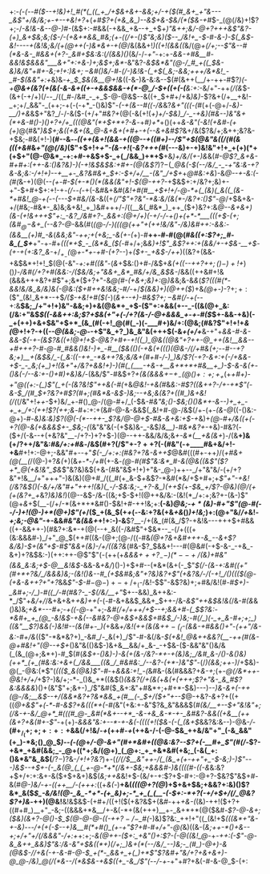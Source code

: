 +:-*(_-(_--#(*_$--+!&)+!_#(*(_((_+_/+$&+&+-&&;+/-+($(#_&+_+"&---_&$"+/&/&;+_-_+--*+*&!+?_+(_+#$?+(+&_&_)--&$+&-$&/(*($&-+#_$-_(@(/&)+!$?+;-/_-&!&-&--@-)_#-(&$+:-#&&(-+&&_+&--+_+$_$+)$"&++;&/-@+?+++&$"&?-(+)_&+$&;&;($-/-(+&+*&&_#&;(+-((/+-()$"&;&)($--_/&!+_-$-#-&-)-$(_&$-*&!----+(&!&;&/(+(@++(*-)&*&+-+(@_/&(&&+!_)((+!(&&((_&/(@_+(/+;--$"&--#(*&-&-_#&&+(+?-_&#+$&:&:_(_/(&&)()_(&/-/_-+"_-+:+_-&&-+#&__#-&&!&$&&&"___&+"+:+&-)+;&$+;&*-_&"&?-*&$&*&"(@-/_#_+((_$&-&)&/&"+#+-&;+!+:_)&$+;-$&#()&/-#-(_/-)&!&-(_+$(_&;-&&;+++/&*&!_-_#-$(&&"+:+*&)&*-+_$_$&(&__@+!&*((-&-)&-&:&--$(#(&++(__/+-++-#$?_)(_-*+__@&+(_&?(+(&(_-&-&+$($_(+-+&&$&&-+(*-@_/-$+((+_(-(__&:+:-*&/+"-++_(/(&_$-(&+(-+/+)(/--_/((_#-/&#_-_+_$-@-@&$--&((+_$+#+/+&_)&)-_$?&+(/+__+&!-_+;+/_&&"-_(++;-+(-(-+*_-()&)$"-_(-+(&--#((-/&_&?_&+"(((-(#_(+(-@+/-*&)-__/_)+_&*&$+"&?_/-/-&($-(+/+"_#&?+_(@(-&(+!(_+)+/-$&)_/-_-+&)(#&--)&"&+(*+&-#()-)()+?+/+_(((@&"(*+$+*+?-&_-+#_)+*_+()(++_&-&"(-&!(+&#-(+(+)_@(#&"_)&$+;&((+&+(&_@-&+&+(+#+-+(--&+&#$?_&+/&($?&/+;&++;&?&-+$&;-#&(+!-)__(#--&_--((++(&+!(&&-+$($(@--+((#+)-*-/$"+$(@&"&((/(#(*&(((+&_#&_+"(@(/&)_($"+$+!+_+"-(&-+!_(_-&?+++(_#(---&)+-+)&!&"+!+_+(+)(*+(+$+"(@-@&*_-+:+#-+&$+$-_+(_/&&_)+*+$__+&_)+/&/(+-)&_&(_#-@$?_&+&-#+#+:(++-&:()&?&)-)(-+!&$&$&:+#+-(@(&$?_)$?-$(*_@&(-$(--/&/_-_-+"&:&-+?&-&;&:-/+!+)--+__+-_&?&#&+_$+:-$+/+/__-(&"_/+$+*+*_@_#&:+*_&_)-&_@--+-&:(-(#(_&-+)(@(--*(+-#-$(+-*()(*(&&(&"+!-$(@-++?-*+$&$+:+/&?+;&)+-+"-$+#+$+:+!-+_-(/--(-_+(-&#&+&#(_&!+#(#__+$+!+/-@-*+(_(&)(_&((_(&-*+#&!_@-+(--(---$+#&/(&-_&((+_$(/$"$"+?&"-*&:&/(&(*-/&?+:()$"-@_/+$&+&-+/(#&;-#&*-_&)&;&+&!_+_)&#+++/-/((__&(_#&*_)_++_($+)&?+:&*_@--_&+&+)(&-(+!&+_+_+$"+:_-&?_/&#+?-_&&+:(@+/+)(-+/-/-+()+(+*-*___(((+$-(+;(&_#_$_@-$&+_(--&?-@-*&&(#(*(@-/-)(((@(++"_+_(+_+!&/&"_-_/&)&#+_+:-&&:_-(&&__(+)_#_-&*(*&_&;&"-++;+_(+&;_-&(+-(*+)-#__++-#-#(@(#_&((+:$?+;_#-&_(_$+___+"-+-#+_(((*+$_-_(&*&_($(_-#+/+;&*&)+!$"_&$?_++:+(_&&/+-+$&-__+$-(_+-_+(+:&?_&-*+/_$_+_-($_@_+-*+-+#-(+?--_)+_($+-_+&$-/++_)((&?+(&&-+&$&*+!+!_$(@(-&"-_+:+#((&"_-(_&_+$&:()+#-/&$+_&(+((*-*-++?+$+;()-)+!+$_)()_)-/&#(/+?+#(&&:-/($&/&;+"&&+_&*_#&/+/&_&$&-_/&&((++&#+!&(&&&+++&?+#$"+;&*($+?+"-&_@(#-*(+&*+;&)+:_@_)&_&;&-&*&*(*$?(((#(*-&&!&/&_&/&)&(-@&:($+#++&!_&&;-#_/-*+/_$(&&)+)(@++($_)+&_(___@_+-)_-$?+;+:($$"_(&!_&+*--+$_/($-+&!+#($(-_)(_&+--+)-#&$$?+;-$&#(/-+(-_-+:&__$&;_/+"+!+)&"-&&;+)+&(@&*+_+$-($"+:+&&(+--_-((&(@+_&:(/&:+"&$_$((-&&++:&;$?+$&(+"+(-/+?(&-/-@+&&&_+-+-#($_$+-&&-+&)(-_+(++)+&+$&"+$+*_(&_(#(-+!_@(#(_-)(-___#+)&/+:(@&;(#&?$"+!+!+_&(_@+!+?-+((_--@(&&;-@-_-+$"&_+?_)&_&"&(+++$(-&*+(+/+*__&-+"+*&&-#-&_-&&-$(-+-(&$?&_((+!_@+!+$-@&?+#+-+!((_)_@&((@&"+?++-@_++(&!__&&--+#+++?-#-@-#_#&&()&!-)+_-#__($&(()(-+_&_(_+(_(()(@_&-/(/+#&(+;_--#--+?&;+)__+(&$&/_-(_&:((-++_-*&++?&;&/&+(#+#-/-)_)&/$?(-+?-&+:+(-/+&&-+$-_-_&;(+_)+!(&+"+/&?+&&!+)-)(#(_(___-+&-+__&+*+*+#&__+_)-$-&-&(+_-()&(-/--&:+-()+#_)_+&)&/-*(&&/$"-#&$+?_+(&(&&&+$-+_-(@()+:+;+_+$_(+*+#+)-_+"_@((+:-(_)$"(_+(-(&?&!$"++&(-#(*+&_@&!-+&(_#&*&:-#$?((&++?-/+-+*$"(-&_-$_/(#_$+?&?+#$?(#+;(#&*&-&$-)&;--+_&;&(&?+((#_)&+&!(/(*(/&"+!_++_-$+)&/_+-#()_@-/(@-#+/_(-$&-_#&"&;()-$&;()()&*+-&--)+_+_-+_+_/+:(++!$?(++;&_-#+:+:+(&#-@-&-&&$(_&!+#-@-/&$(/+-(+-_(&-@_((-()&:-@+)-#-*&)&:&)$?(@(-(*--++-_$?&/_@-@+$-#&-&+&:+$_-+*&)+_(@-#+/&((+(-+?(@-&($+$&&&$+-_$&;-(_(&"&"&(-(+$&)&-_-&$_)&__)-#&*&?+-_+&)-#&?(-($+/(-&--+(+&?&"__-/+?-)+?+$-)(@--++-&&/&/&;&_+-&*(__+&(&+_)-/(&__+)&(+/$?+$+/&"&:_#&/+:+#&_-/&$(#+?(/$"+-$?++$?(-(#&"(-+____#&+&/+!-+&__#+!+:-@+;-&&"_#_+--+"_$(-_/+:+:(#&?+?&-&++$_@&#(((#+-++_)_/(_+#&+(@(__(_/(@-)+?_&(_+)(&_+-*_-_/+#_(+-&*-(_@-#(#$"&:&*_#-&(@&((&$"(_$?+*_@(+&!&"_$&*$"&?&)&$(+&-(#&"&$+!+)+"&-_@-)++--_/+"&"&/-(+/+?&"+!&__/+"+++"-)&(&)(@+#_/((_#(+_&-$_+_&$?-*&#(*&/+$+#+;+*$"+"-+&!(/&?&$()(_-_&/+/&"_#+"_++_+!(_&)(_-/-$&:&;-_+?-&_)(++$(*+*-$&_+/$?-@&)(@_/(+(+(_&?+_+*&?_)&)&!_)(@--&$-/&-((&;+$-$+!(@++&/&:-(&!(*_/+:+;&?+-(&-)$"(@+_&_+$(__-(/+/-*(&+*+*&#()-$&!+#-++!&;+:__(-&)_@&;-$+*($&)-#+"$"(@-#(--/-)+!(@-)+*(@+)$"(+_/($_+(&_$(+_+_(_-_-&:+?&(+&_+&_()_)+!&;_)+:(@+"&/_/+_&!_-+;&;-@&"_-+-&&_#&"&(&&+_+!+:-)-&__$?__-/+(&_(#(&_/$?-+&!&---+++$+#&&((+-&&++-)(#&?+:&*-+(@(--+_&((-/&#$"+$&*--_-(/+(((+(&:&&&#-)_/+"_@_$(++#((&-(@+;(@-/((-#&*(@+?&_+&_#++_+_-&_--&+$?&/&)-$+(&"+$-#$"&&+(&)-/+/((&?&*(#&-$?_$&&+!---#(@&#(-+$-&-_-+&_-&+)+?&$&:-)(++:++-@$"$"(-(++(+*&&&$+++?_--)(*--+/($&)+#&"(&&_&:&;+$-@__&!&$-*&&-&_+&/_)()-)+$+#--(*&*(&+(-_$"_$(/-(&-+:&#((+"(#+*+?&/_/&&&)&;-(&!()&--#_(+$&#&;&"+?&)&?+___$"(+&?&/-/(-+!_/()((($(@-(+&-&+_+?+"+?_&&_$"-$-#_$-@-)+-+/+_($-/&!-$$"-&$?&)+;+#&/&!(#-#_$+)-_&#+;-/_)-#((_/-#(#&?-_-$(/&/__+"_$+--&&)_&++&:-*_/$"+_&/+/_/&+&+&+_+&)++(-_(_-_#-&+&&$_&&+_$++-/&-_&$"++&$&!&(_/&-_#(&_&()&)&;_+&*---#+;-+((-@-_+"+;-*&#(/_+_/+++/+$--+;&&+#-(_$$?&:-*&#+_+_(@_-&!&$-+&(--&#&?-@+&_$+&&$+#&$_/-)&;-#(/_)(-_+_&-#+;+;_)((&"__$?_)&_&(-)&!_#--(&(#+-_)(*+&&*+/&!_(_++_(&(&+$+-(_($-(&&_-+#&&()+"_-(++"_/&-&:-#+/&*(($"-*&*&?+)_-&#_/-_&(+)_/$"-#-&(/&*-$(+&!_@&++&&?(__-++(#(&-@+#&!+"(@--+$+*()&"&(()&$-)&+&__&&/+_&-_-+$&-($-&&"&"()&/&(_(&_(@+;&*+)-#_$(#(_&$+-()&)-)-&(+(&-/&?-*+-+(&)&;_/&#_&-/()-&()&)(++*_(+_(#&:&:+&+(_/&&___((&_/_#&#&:_/--&?-(+*-)&"$"_-(/_)(&&;+$+$-)_/+$&)-@(_-@&:(*$"(_((($_&(@&)$"-#_-+*&&&:+!_-(*&#&-(&(#&&&?+_&-+;_(+-_@(/&*++-@&!+/+/_$+$$?-)&/+;-*-_()&_+*((&$()_(&&$?(/+$(&(_+_&(+(+++;$?+"&-_&_#$?&:&&&&_)()+(&"$"+;&+-)_/$"&#($_&+:&"+#&*+;+#+*-$&)---)-*-)&-&+(-++(@-/&;__&$--+/(&&*&?+?&*&&_+(#__(-_$+*_/($+"+--$_@-+&?_-&_+?+((+((_@+&$"+(-*-#-&$?+&(((*+(-#(_&"(+&:+-&"$?&_&"&&&$(#_(&/__+--$+"&!&"+;(/&-+-&/_@+*_#(((#_@-_&#(*&+--+*_-&-+&_&-*-+-_&#&?-&&((+&__(++(&+?+&(#+-$"_-+(+)-_&&&"&:+--*-+-&(-((((+!($&-(-(_(&+$_&&?&:&--)-@&-_/_-__(#+$_/_(+;+;+:+:+$&&(/+!&/-*+*(++#_-+_(++&-/-(-@-$&_++&/&"+"_(-&_&&"(+_)-*&;()_@_$_)-*-(-*(@_+_/-@-&+"(#+*&#+((@&:&?--$?+(-__#+_$"(#(/-_$?-+&*_+&#(&&;_-_@+((*+;&/(@+)_(_@+:_+_+&*&#(+&;_(-&(_+:()&*&"&_&$(__/$?-)$?&-_/+!+?&?_)+-(*(/(/_$__&"++-/(_(&_+(+-++"+_-$-_&;_)-)$"---)&$--+$+-(-_&(@_(_(_+-@-*+*(/&+-$&;_+&&&#-)&((((#-((-&*&:&?+$+/+:+:&+-&($+$+&+)&$(_&;++&_&!+$-(&/+-+:$?+$-#+:-@+?-$&?$"&$+#-&(#_@-)&/-+-((++__/_-_$($+++:_((+_&(_-)__+&(_(((@+?(@_)+$+&+$&;+&&?+:&)()$?&*_&($_$_-&/&!(@-_&_-*+*-(+_&)+;-*_+_(_(__-(-$+:-*+?(-+/+$+/(/_@&?$?+)&_-++)(@&!__&!&$&$-(+#+/((+!($(+&?&$+(&#-++_+&-(_(&)-++!($+?+((#+#_)__+"_-&;-((&&&+*&__/+-&(-*+(&(+++)__+-_&+*+*(@($&#-*$?-@-&+;($&)(&+?-@()-$_$(@-@-@-((-++$?-/-$_#(*-)&)$?&:_++!+"((_(&!+$_$((($&*+"&-+-&)_-_--/+*(*+(-$--+)&__#(*+#()_(+-+"$?+#-#+/+"-@(_&)((&-(_&;++-*()+&--+;+/+"+/(/&&&"-/+:+_+:+;-*_&(@++_-($+:_+&"()+:$?-(-@((&!_@-*+*-++:(-$"-@-&_&++_&&)$"&:_/&-&"+$&((*+)(/+;_)&+(*(--/&/_--)&;-_(#_)-@+)-&(@&$-/_/+&(-+-&_-#-@-$_+(*-_&&+_+(_)+*$"$?&#+"&/+?+&+&+)-@_@-/&)_@(/(*&--/(*&$&_-+&$((+_-&_/$"(--/-+-*+"+#$?+$&(-#-&-@_$-(+:
